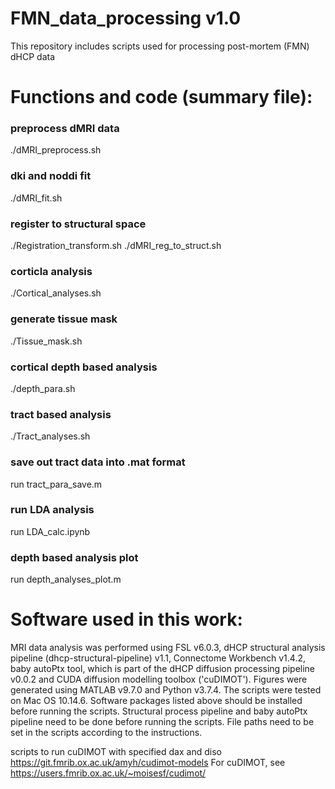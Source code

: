 # FMN_data_processing v1.0
This repository includes scripts used for processing post-mortem (FMN) dHCP data

# Functions and code (summary file):

### preprocess dMRI data
./dMRI_preprocess.sh

### dki and noddi fit
./dMRI_fit.sh

### register to structural space
./Registration_transform.sh
./dMRI_reg_to_struct.sh

### corticla analysis
./Cortical_analyses.sh

### generate tissue mask
./Tissue_mask.sh

### cortical depth based analysis
./depth_para.sh

### tract based analysis
./Tract_analyses.sh

### save out tract data into .mat format
run tract_para_save.m

### run LDA analysis
run LDA_calc.ipynb

### depth based analysis plot
run depth_analyses_plot.m

# Software used in this work:

MRI data analysis was performed using FSL v6.0.3, dHCP structural analysis pipeline (dhcp-structural-pipeline) v1.1, Connectome Workbench v1.4.2, baby autoPtx tool, which is part of the dHCP diffusion processing pipeline v0.0.2 and CUDA diffusion modelling toolbox ('cuDIMOT'). Figures were generated using MATLAB v9.7.0 and Python v3.7.4. 
The scripts were tested on Mac OS 10.14.6. Software packages listed above should be installed before running the scripts. Structural process pipeline and baby autoPtx pipeline need to be done before running the scripts. File paths need to be set in the scripts according to the instructions.

scripts to run cuDIMOT with specified dax and diso
https://git.fmrib.ox.ac.uk/amyh/cudimot-models
For cuDIMOT, see https://users.fmrib.ox.ac.uk/~moisesf/cudimot/








